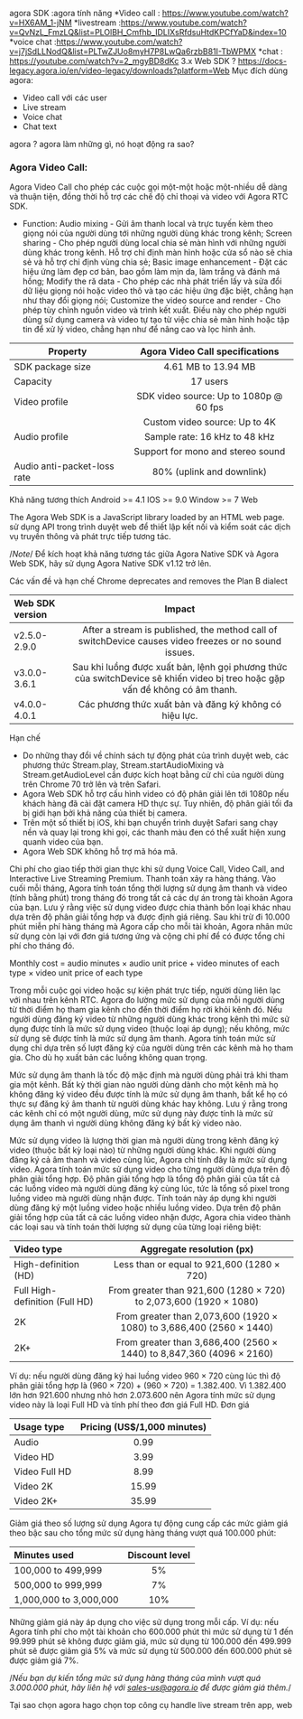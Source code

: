 agora 
SDK :agora
tính năng 
*Video call : https://www.youtube.com/watch?v=HX6AM_1-jNM
*livestream :https://www.youtube.com/watch?v=QvNzL_FmzLQ&list=PLOlBH_Cmfhb_IDLIXsRfdsuHtdKPCfYaD&index=10
*voice chat :https://www.youtube.com/watch?v=j7jSdLLNodQ&list=PLTwZJUo8myH7P8LwQa6rzbB81I-TbWPMX
*chat  : https://youtube.com/watch?v=2_mgyBD8dKc
3.x Web SDK ? https://docs-legacy.agora.io/en/video-legacy/downloads?platform=Web
Mục đích dùng agora:
- Video call với các user
- Live stream
- Voice chat 
- Chat text

agora ?
agora làm những gì, nó hoạt động ra sao?
### Agora Video Call:
Agora Video Call cho phép các cuộc gọi một-một hoặc một-nhiều dễ dàng và thuận tiện, đồng thời hỗ trợ các chế độ chỉ thoại và video với Agora RTC SDK.
+ Function: Audio mixing - Gửi âm thanh local và trực tuyến kèm theo giọng nói của người dùng tới những người dùng khác trong kênh; Screen sharing - Cho phép người dùng local chia sẻ màn hình với những người dùng khác trong kênh. Hỗ trợ chỉ định màn hình hoặc cửa sổ nào sẽ chia sẻ và hỗ trợ chỉ định vùng chia sẻ; Basic image enhancement - Đặt các hiệu ứng làm đẹp cơ bản, bao gồm làm mịn da, làm trắng và đánh má hồng; Modify the ră data - Cho phép các nhà phát triển lấy và sửa đổi dữ liệu giọng nói hoặc video thô và tạo các hiệu ứng đặc biệt, chẳng hạn như thay đổi giọng nói; Customize the video source and render - Cho phép tùy chỉnh nguồn video và trình kết xuất. Điều này cho phép người dùng sử dụng camera và video tự tạo từ việc chia sẻ màn hình hoặc tập tin để xử lý video, chẳng hạn như để nâng cao và lọc hình ảnh.

| Property   |      Agora Video Call specifications      |
|----------|:-------------:|
| SDK package size |  4.61 MB to 13.94 MB |
| Capacity |    17 users   |
| Video profile| SDK video source: Up to 1080p @ 60 fps |
| | Custom video source: Up to 4K | 
|Audio profile	|Sample rate: 16 kHz to 48 kHz|
||Support for mono and stereo sound|
|Audio anti-packet-loss rate	|80% (uplink and downlink)|

Khả năng tương thích
Android >= 4.1
IOS >= 9.0
Window >= 7
Web

The Agora Web SDK is a JavaScript library loaded by an HTML web page. sử dụng API trong trình duyệt web để thiết lập kết nối và kiểm soát các dịch vụ truyền thông và phát trực tiếp tương tác.

/*Note*/ Để kích hoạt khả năng tương tác giữa Agora Native SDK và Agora Web SDK, hãy sử dụng Agora Native SDK v1.12 trở lên.

Các vấn đề và hạn chế
Chrome deprecates and removes the Plan B dialect

|Web SDK version|Impact|
|:--|:---:|
|v2.5.0-2.9.0|After a stream is published, the method call of switchDevice causes video freezes or no sound issues.|
|v3.0.0-3.6.1|Sau khi luồng được xuất bản, lệnh gọi phương thức của switchDevice sẽ khiến video bị treo hoặc gặp vấn đề không có âm thanh.|
|v4.0.0-4.0.1|	Các phương thức xuất bản và đăng ký không có hiệu lực.|

Hạn chế
 - Do những thay đổi về chính sách tự động phát của trình duyệt web, các phương thức Stream.play, Stream.startAudioMixing và Stream.getAudioLevel cần được kích hoạt bằng cử chỉ của người dùng trên Chrome 70 trở lên và trên Safari.
 - Agora Web SDK hỗ trợ cấu hình video có độ phân giải lên tới 1080p nếu khách hàng đã cài đặt camera HD thực sự. Tuy nhiên, độ phân giải tối đa bị giới hạn bởi khả năng của thiết bị camera.
 - Trên một số thiết bị iOS, khi bạn chuyển trình duyệt Safari sang chạy nền và quay lại trong khi gọi, các thanh màu đen có thể xuất hiện xung quanh video của bạn.
 - Agora Web SDK không hỗ trợ mã hóa mã.

Chi phí cho giao tiếp thời gian thực
khi sử dụng Voice Call, Video Call, and Interactive Live Streaming Premium.
Thanh toán xảy ra hàng tháng. Vào cuối mỗi tháng, Agora tính toán tổng thời lượng sử dụng âm thanh và video (tính bằng phút) trong tháng đó trong tất cả các dự án trong tài khoản Agora của bạn. Lưu ý rằng việc sử dụng video được chia thành bốn loại khác nhau dựa trên độ phân giải tổng hợp và được định giá riêng. Sau khi trừ đi 10.000 phút miễn phí hàng tháng mà Agora cấp cho mỗi tài khoản, Agora nhân mức sử dụng còn lại với đơn giá tương ứng và cộng chi phí để có được tổng chi phí cho tháng đó.

Monthly cost = audio minutes × audio unit price + video minutes of each type × video unit price of each type

Trong mỗi cuộc gọi video hoặc sự kiện phát trực tiếp, người dùng liên lạc với nhau trên kênh RTC. Agora đo lường mức sử dụng của mỗi người dùng từ thời điểm họ tham gia kênh cho đến thời điểm họ rời khỏi kênh đó. Nếu người dùng đăng ký video từ những người dùng khác trong kênh thì mức sử dụng được tính là mức sử dụng video (thuộc loại áp dụng); nếu không, mức sử dụng sẽ được tính là mức sử dụng âm thanh. Agora tính toán mức sử dụng chỉ dựa trên số lượt đăng ký của người dùng trên các kênh mà họ tham gia. Cho dù họ xuất bản các luồng không quan trọng.

Mức sử dụng âm thanh là tốc độ mặc định mà người dùng phải trả khi tham gia một kênh. Bất kỳ thời gian nào người dùng dành cho một kênh mà họ không đăng ký video đều được tính là mức sử dụng âm thanh, bất kể họ có thực sự đăng ký âm thanh từ người dùng khác hay không. Lưu ý rằng trong các kênh chỉ có một người dùng, mức sử dụng này được tính là mức sử dụng âm thanh vì người dùng không đăng ký bất kỳ video nào.

Mức sử dụng video là lượng thời gian mà người dùng trong kênh đăng ký video (thuộc bất kỳ loại nào) từ những người dùng khác. Khi người dùng đăng ký cả âm thanh và video cùng lúc, Agora chỉ tính đây là mức sử dụng video. Agora tính toán mức sử dụng video cho từng người dùng dựa trên độ phân giải tổng hợp. Độ phân giải tổng hợp là tổng độ phân giải của tất cả các luồng video mà người dùng đăng ký cùng lúc, tức là tổng số pixel trong luồng video mà người dùng nhận được. Tính toán này áp dụng khi người dùng đăng ký một luồng video hoặc nhiều luồng video. Dựa trên độ phân giải tổng hợp của tất cả các luồng video nhận được, Agora chia video thành các loại sau và tính toán thời lượng sử dụng của từng loại riêng biệt:

|Video type	|Aggregate resolution (px)|
|:-----|:----:|
|High-definition (HD)	|Less than or equal to 921,600 (1280 × 720)|
|Full High-definition (Full HD)	|From greater than 921,600 (1280 × 720) to 2,073,600 (1920 × 1080)|
|2K	|From greater than 2,073,600 (1920 × 1080) to 3,686,400 (2560 × 1440)|
|2K+	|From greater than 3,686,400 (2560 × 1440) to 8,847,360 (4096 × 2160)|

Ví dụ: nếu người dùng đăng ký hai luồng video 960 × 720 cùng lúc thì độ phân giải tổng hợp là (960 × 720) + (960 × 720) = 1.382.400. Vì 1.382.400 lớn hơn 921.600 nhưng nhỏ hơn 2.073.600 nên Agora tính mức sử dụng video này là loại Full HD và tính phí theo đơn giá Full HD.
Đơn giá

|Usage type	|Pricing (US$/1,000 minutes)|
|:----|:----:|
|Audio	|0.99|
|Video HD	|3.99|
|Video Full HD	|8.99|
|Video 2K	|15.99|
|Video 2K+	|35.99|

Giảm giá theo số lượng sử dụng
Agora tự động cung cấp các mức giảm giá theo bậc sau cho tổng mức sử dụng hàng tháng vượt quá 100.000 phút:

|Minutes used	|Discount level|
|:----|:----:|
|100,000 to 499,999	|5%|
|500,000 to 999,999	|7%|
|1,000,000 to 3,000,000	|10%|

Những giảm giá này áp dụng cho việc sử dụng trong mỗi cấp. Ví dụ: nếu Agora tính phí cho một tài khoản cho 600.000 phút thì mức sử dụng từ 1 đến 99.999 phút sẽ không được giảm giá, mức sử dụng từ 100.000 đến 499.999 phút sẽ được giảm giá 5% và mức sử dụng từ 500.000 đến 600.000 phút sẽ được giảm giá 7%.

/*Nếu bạn dự kiến ​​tổng mức sử dụng hàng tháng của mình vượt quá 3.000.000 phút, hãy liên hệ với sales-us@agora.io để được giảm giá thêm.*/

Tại sao chọn agora
hago chọn
top công cụ handle live stream trên app, web

